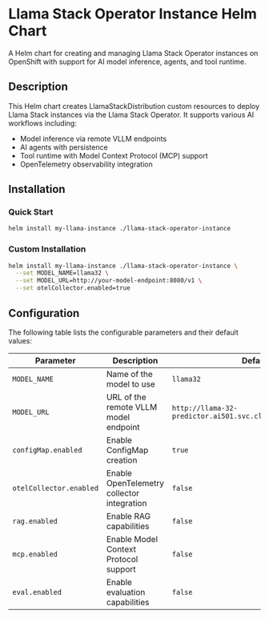 # Llama Stack Operator Instance Helm Chart

A Helm chart for creating and managing Llama Stack Operator instances on OpenShift with support for AI model inference, agents, and tool runtime.

## Description

This Helm chart creates LlamaStackDistribution custom resources to deploy Llama Stack instances via the Llama Stack Operator. It supports various AI workflows including:
- Model inference via remote VLLM endpoints
- AI agents with persistence
- Tool runtime with Model Context Protocol (MCP) support
- OpenTelemetry observability integration

## Installation

### Quick Start

```bash
helm install my-llama-instance ./llama-stack-operator-instance
```

### Custom Installation

```bash
helm install my-llama-instance ./llama-stack-operator-instance \
  --set MODEL_NAME=llama32 \
  --set MODEL_URL=http://your-model-endpoint:8080/v1 \
  --set otelCollector.enabled=true
```

## Configuration

The following table lists the configurable parameters and their default values:

| Parameter | Description | Default |
|-----------|-------------|---------|
| `MODEL_NAME` | Name of the model to use | `llama32` |
| `MODEL_URL` | URL of the remote VLLM model endpoint | `http://llama-32-predictor.ai501.svc.cluster.local:8080/v1` |
| `configMap.enabled` | Enable ConfigMap creation | `true` |
| `otelCollector.enabled` | Enable OpenTelemetry collector integration | `false` |
| `rag.enabled` | Enable RAG capabilities | `false` |
| `mcp.enabled` | Enable Model Context Protocol support | `false` |
| `eval.enabled` | Enable evaluation capabilities | `false` |